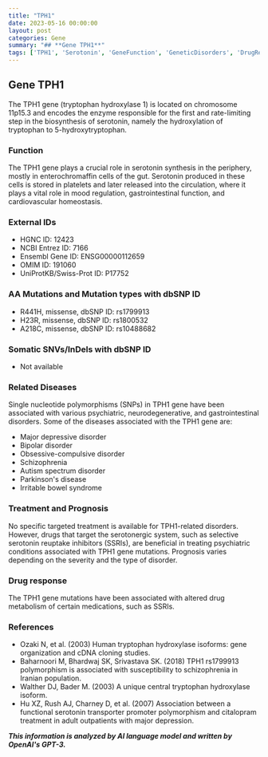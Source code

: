 ```yaml
---
title: "TPH1"
date: 2023-05-16 00:00:00
layout: post
categories: Gene
summary: "## **Gene TPH1**"
tags: ['TPH1', 'Serotonin', 'GeneFunction', 'GeneticDisorders', 'DrugResponse', 'MutationTypes', 'PsychiatricDisorders', 'GastrointestinalDisorders']
---
```


## **Gene TPH1**

The TPH1 gene (tryptophan hydroxylase 1) is located on chromosome 11p15.3 and encodes the enzyme responsible for the first and rate-limiting step in the biosynthesis of serotonin, namely the hydroxylation of tryptophan to 5-hydroxytryptophan. 

### Function
The TPH1 gene plays a crucial role in serotonin synthesis in the periphery, mostly in enterochromaffin cells of the gut. Serotonin produced in these cells is stored in platelets and later released into the circulation, where it plays a vital role in mood regulation, gastrointestinal function, and cardiovascular homeostasis.

### External IDs
- HGNC ID: 12423
- NCBI Entrez ID: 7166
- Ensembl Gene ID: ENSG00000112659
- OMIM ID: 191060
- UniProtKB/Swiss-Prot ID: P17752

### AA Mutations and Mutation types with dbSNP ID
- R441H, missense, dbSNP ID: rs1799913
- H23R, missense, dbSNP ID: rs1800532
- A218C, missense, dbSNP ID: rs10488682

### Somatic SNVs/InDels with dbSNP ID
- Not available 

### Related Diseases
Single nucleotide polymorphisms (SNPs) in TPH1 gene have been associated with various psychiatric, neurodegenerative, and gastrointestinal disorders. Some of the diseases associated with the TPH1 gene are:
- Major depressive disorder
- Bipolar disorder
- Obsessive-compulsive disorder
- Schizophrenia
- Autism spectrum disorder
- Parkinson's disease
- Irritable bowel syndrome

### Treatment and Prognosis
No specific targeted treatment is available for TPH1-related disorders. However, drugs that target the serotonergic system, such as selective serotonin reuptake inhibitors (SSRIs), are beneficial in treating psychiatric conditions associated with TPH1 gene mutations. Prognosis varies depending on the severity and the type of disorder.

### Drug response
The TPH1 gene mutations have been associated with altered drug metabolism of certain medications, such as SSRIs.

### References 
- Ozaki N, et al. (2003) Human tryptophan hydroxylase isoforms: gene organization and cDNA cloning studies. 
- Baharnoori M, Bhardwaj SK, Srivastava SK. (2018) TPH1 rs1799913 polymorphism is associated with susceptibility to schizophrenia in Iranian population. 
- Walther DJ, Bader M. (2003) A unique central tryptophan hydroxylase isoform. 
- Hu XZ, Rush AJ, Charney D, et al. (2007) Association between a functional serotonin transporter promoter polymorphism and citalopram treatment in adult outpatients with major depression.

**_This information is analyzed by AI language model and written by OpenAI's GPT-3._**